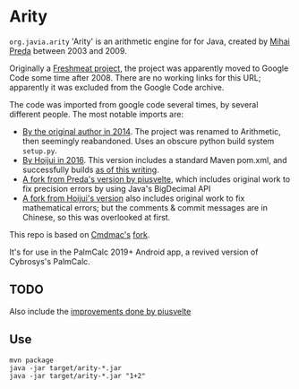 # Arity

`org.javia.arity` 'Arity' is an arithmetic engine for for Java, created by [Mihai Preda](https://github.com/preda) between 2003 and 2009.

Originally a [Freshmeat project](http://freshmeat.sourceforge.net/projects/arity), the project was apparently moved to Google Code some time after 2008. There are no working links for this URL; apparently it was excluded from the Google Code archive.

The code was imported from google code several times, by several different people. The most notable imports are:

* [By the original author in 2014](https://github.com/preda/arithmetic). The project was renamed to Arithmetic, then seemingly reabandoned. Uses an obscure python build system `setup.py`.
* [By Hoijui in 2016](https://github.com/hoijui/arity). This version includes a standard Maven pom.xml, and successfully builds [as of this writing](https://github.com/hoijui/arity/tree/00cffe65b821041eecaa4e3fbb176251714afdc7).
* [A fork from Preda's version by piusvelte](https://github.com/piusvelte/arithmetic), which includes original work to fix precision errors by using Java's BigDecimal API
* [A fork from Hoijui's version](https://github.com/Cmdmac/arity) also includes original work to fix mathematical errors; but the comments & commit messages are in Chinese, so this was overlooked at first.

This repo is based on [Cmdmac's](https://github.com/Cmdmac) [fork](https://github.com/Cmdmac/arity).

It's for use in the PalmCalc 2019+ Android app, a revived version of Cybrosys's PalmCalc.


TODO
----

Also include the [improvements done by piusvelte](https://github.com/piusvelte/arithmetic/commit/5fb74edd2ca32401a93dcbae215a155c1693bd27)

## Use

	mvn package
	java -jar target/arity-*.jar
	java -jar target/arity-*.jar "1+2"
